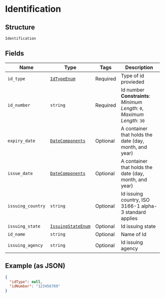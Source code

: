 
# Identification

## Structure

`Identification`

## Fields

| Name | Type | Tags | Description |
|  --- | --- | --- | --- |
| `id_type` | [`IdTypeEnum`](../../doc/models/id-type-enum.md) | Required | Type of id provieded |
| `id_number` | `string` | Required | Id number<br>**Constraints**: *Minimum Length*: `0`, *Maximum Length*: `30` |
| `expiry_date` | [`DateComponents`](../../doc/models/date-components.md) | Optional | A container that holds the date (day, month, and year) |
| `issue_date` | [`DateComponents`](../../doc/models/date-components.md) | Optional | A container that holds the date (day, month, and year) |
| `issuing_country` | `string` | Optional | Id issuing country, ISO 3166-1 alpha-3 standard applies |
| `issuing_state` | [`IssuingStateEnum`](../../doc/models/issuing-state-enum.md) | Optional | Id issuing state |
| `id_name` | `string` | Optional | Name of Id |
| `issuing_agency` | `string` | Optional | Id issuing agency |

## Example (as JSON)

```json
{
  "idType": null,
  "idNumber": "123456789"
}
```

